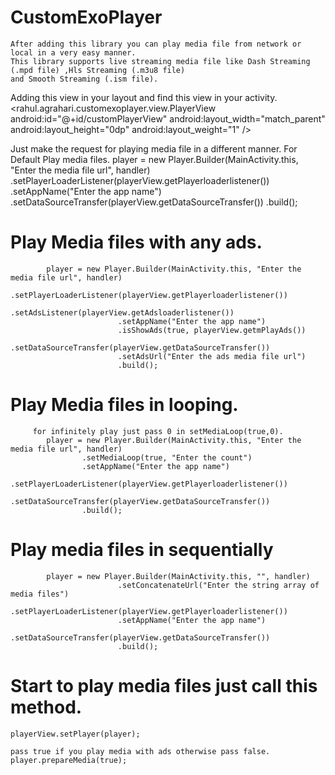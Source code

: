 # CustomExoPlayer

    After adding this library you can play media file from network or local in a very easy manner.  
	This library supports live streaming media file like Dash Streaming (.mpd file) ,Hls Streaming (.m3u8 file)
	and Smooth Streaming (.ism file).
	
	
	
	
Adding this view in your layout and find this view in your activity.
       <rahul.agrahari.customexoplayer.view.PlayerView
        android:id="@+id/customPlayerView"
        android:layout_width="match_parent"
        android:layout_height="0dp"
        android:layout_weight="1" />
		
		
		
		
Just make the request for playing media file in a different manner.
       For Default Play media files.
		   player = new Player.Builder(MainActivity.this, "Enter the media file url", handler)
					.setPlayerLoaderListener(playerView.getPlayerloaderlistener())
					.setAppName("Enter the app name")
					.setDataSourceTransfer(playerView.getDataSourceTransfer())
					.build();
					
					
					
					
#   Play Media files with any ads.
			player = new Player.Builder(MainActivity.this, "Enter the media file url", handler)
							.setPlayerLoaderListener(playerView.getPlayerloaderlistener())
							.setAdsListener(playerView.getAdsloaderlistener())
							.setAppName("Enter the app name")
							.isShowAds(true, playerView.getmPlayAds())
							.setDataSourceTransfer(playerView.getDataSourceTransfer())
							.setAdsUrl("Enter the ads media file url")
							.build();
							
							
							
# Play Media files in looping.
		 for infinitely play just pass 0 in setMediaLoop(true,0).
			player = new Player.Builder(MainActivity.this, "Enter the media file url", handler)
					.setMediaLoop(true, "Enter the count") 
					.setAppName("Enter the app name")
					.setPlayerLoaderListener(playerView.getPlayerloaderlistener())
					.setDataSourceTransfer(playerView.getDataSourceTransfer())
					.build();
					
					
					
					
					
# Play media files in sequentially 
			player = new Player.Builder(MainActivity.this, "", handler)
							.setConcatenateUrl("Enter the string array of media files")
							.setPlayerLoaderListener(playerView.getPlayerloaderlistener())
							.setAppName("Enter the app name")
							.setDataSourceTransfer(playerView.getDataSourceTransfer())
							.build();
							
							
							

# Start to play media files just call this method.
    playerView.setPlayer(player);
	
	pass true if you play media with ads otherwise pass false.
    player.prepareMedia(true);							
       
            		
	   
					  
					  
	  
